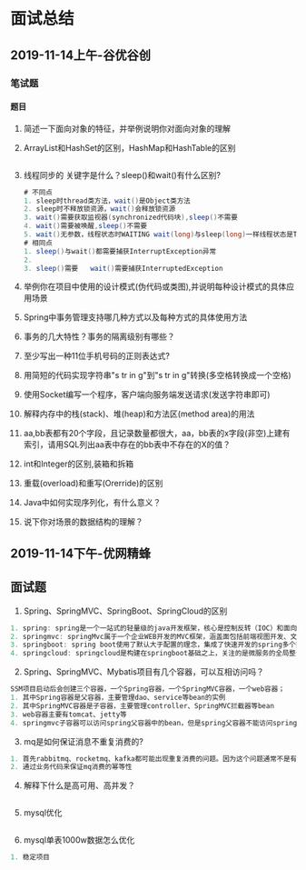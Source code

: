 # 面试总结



## 2019-11-14上午-谷优谷创

### 笔试题

#### 题目

1. 简述一下面向对象的特征，并举例说明你对面向对象的理解

2. ArrayList和HashSet的区别，HashMap和HashTable的区别

   ```java
   
   ```

3. 线程同步的 关键字是什么？sleep()和wait()有什么区别?

   ```java
   # 不同点
   1. sleep时thread类方法，wait()是Object类方法
   2. sleep时不释放锁资源，wait()会释放锁资源
   3. wait()需要获取监视器(synchronized代码块),sleep()不需要
   4. wait()需要被唤醒,sleep()不需要
   5. wait()无参数，线程状态时WAITING wait(long)与sleep(long)一样线程状态是TIME_WAITING
   # 相同点
   1. sleep()与wait()都需要捕获InterruptException异常
   2. 
   3. sleep()需要   wait()需要捕获InterruptedException
   ```

   

4. 举例你在项目中使用的设计模式(伪代码或类图),并说明每种设计模式的具体应用场景

5. Spring中事务管理支持哪几种方式以及每种方式的具体使用方法

6. 事务的几大特性？事务的隔离级别有哪些？

7. 至少写出一种11位手机号码的正则表达式?

8. 用简短的代码实现字符串"s  tr  in  g"到"s tr in g"转换(多空格转换成一个空格)

9. 使用Socket编写一个程序，客户端向服务端发送请求(发送字符串即可)

10. 解释内存中的栈(stack)、堆(heap)和方法区(method area)的用法

11. aa,bb表都有20个字段，且记录数量都很大，aa，bb表的x字段(非空)上建有索引，请用SQL列出aa表中存在的bb表中不存在的X的值？

12. int和Integer的区别,装箱和拆箱

13. 重载(overload)和重写(Orerride)的区别

14. Java中如何实现序列化，有什么意义？

15. 说下你对场景的数据结构的理解？





## 2019-11-14下午-优网精蜂

## 面试题

1. Spring、SpringMVC、SpringBoot、SpringCloud的区别

```java
1. spring: spring是一个一站式的轻量级的java开发框架，核心是控制反转（IOC）和面向切面（AOP），针对于开发的WEB层(springMvc)、业务层(Ioc)、持久层(jdbcTemplate)等都提供了多种配置解决方案
2. springmvc: springMvc属于一个企业WEB开发的MVC框架，涵盖面包括前端视图开发、文件配置、后台接口逻辑开发等
3. springboot: spring boot使用了默认大于配置的理念，集成了快速开发的spring多个插件，同时自动过滤不需要配置的多余的插件，简化了项目的开发配置流程，使用javaconfig取代了xml配置，是一套快速配置开发的脚手架，能快速开发单个微服务;并且解决了企业级开发中的痛点：日志(多环境配置)和多环境配置
4. springcloud: springcloud是构建在springboot基础之上，关注的是微服务的全局整合和管理。springcloud依赖与springboot
```

2. Spring、SpringMVC、Mybatis项目有几个容器，可以互相访问吗？

```java
SSM项目启动后会创建三个容器，一个Spring容器，一个SpringMVC容器，一个web容器；
1. 其中Spring容器是父容器，主要管理dao、service等bean的实例
2. 其中SpringMVC容器是子容器，主要管理controller、SpringMVC拦截器等bean
3. web容器主要有tomcat、jetty等
4. springmvc子容器可以访问spring父容器中的bean，但是spring父容器不能访问springmvc容器的bean
```

3. mq是如何保证消息不重复消费的?

```java
1. 首先rabbitmq、rocketmq、kafka都可能出现重复消费的问题。因为这个问题通常不是有mq来保证的，而是消费者自己来保证的
2. 通过业务代码来保证mq消费的幂等性
```

4. 解释下什么是高可用、高并发？

```java

```

5. mysql优化

```java

```

6. mysql单表1000w数据怎么优化

```java
1. 稳定项目
```

